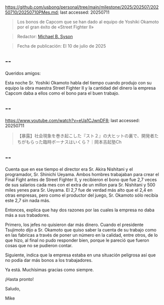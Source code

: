 https://github.com/usbong/personal/tree/main/milestone/2025/202507/20250710/20250710PMes.md; last accessed: 20250711

> Los bonos de Capcom que se han dado al equipo de Yoshiki Okamoto por el gran éxito de «Street Fighter II»

> Redactor: [Michael B. Syson](https://www.linkedin.com/in/michaelsyson/)

> Fecha de publicación: El 10 de julio de 2025

## --

Queridos amigos:

Esta noche Sr. Yoshiki Okamoto habla del tiempo cuando produjo con su equipo la obra maestra Street Fighter II y la cantidad del dinero la empresa Capcom daba a ellos como el bono para el buen trabajo.

## --

https://www.youtube.com/watch?v=eUa1CJwnDF8; last accessed: 20250711

> 【暴露】社会現象を巻き起こした『スト２』の大ヒットの裏で、開発者たちがもらった臨時ボーナスはいくら？｜岡本吉起塾Ch

## --

Cuenta que en ese tiempo el director era Sr. Akira Nishitani y el programador, Sr. Shinichi Ueyama. Ambos hombres trabajaban para crear el Final Fight antes de Street Fighter II, y recibieron el bono que fue 2,7 veces de sus salarios cada mes con el extra de un millon para Sr. Nishitani y 500 miles yenes para Sr. Ueyama. El 2,7 fue de verdad más alto que el 2,4 en otras empresas, pero como el productor del juego, Sr. Okamoto sólo recibía este 2,7 sin nada más.

Entonces, explica que hay dos razones por las cuales la empresa no daba más a sus trabadores.

Primero, los jefes no quisieron dar más dinero. Cuando el presidente Tsujimoto dijo a Sr. Okamoto que quiso saber la cuenta de su trabajo como en las fabricas a través de poner un número en la calidad, entre otros, de lo que hizo, al final no pudo responder bien, porque le pareció que fueron cosas que no se pudieron contar. 

Siguiente, indica que la empresa estaba en una situación peligrosa así que no podía dar más bonos a los trabajadores.

Ya está. Muchísimas gracias como siempre.

¡Hasta pronto!

Saludo,

Mike
